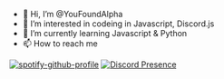 - 👋 Hi, I’m @YouFoundAlpha
- 👀 I’m interested in codeing in Javascript, Discord.js
- 🌱 I’m currently learning Javascript & Python
- 📫 How to reach me

<!---
YouFoundAlpha/YouFoundAlpha is a ✨ special ✨ repository because its `README.md` (this file) appears on your GitHub profile.
You can click the Preview link to take a look at your changes.
--->
[![spotify-github-profile](https://spotify-github-profile.vercel.app/api/view?uid=pse89k5gpgud4vnulv2lcdzvk&cover_image=true&theme=default&bar_color=ae00ff&bar_color_cover=false)](https://spotify-github-profile.vercel.app/api/view?uid=pse89k5gpgud4vnulv2lcdzvk&redirect=true)
[![Discord Presence](https://lanyard.cnrad.dev/api/661121998830960651)](https://discord.com/users/661121998830960651)

